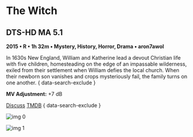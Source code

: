 # The Witch

## DTS-HD MA 5.1

**2015 • R • 1h 32m • Mystery, History, Horror, Drama • aron7awol**

In 1630s New England, William and Katherine lead a devout Christian life with five children, homesteading on the edge of an impassable wilderness, exiled from their settlement when William defies the local church. When their newborn son vanishes and crops mysteriously fail, the family turns on one another.
{ data-search-exclude }

**MV Adjustment:** +7 dB

[Discuss](https://www.avsforum.com/threads/bass-eq-for-filtered-movies.2995212/post-57021792)  [TMDB](https://www.themoviedb.org/movie/310131)
{ data-search-exclude }

![img 0](https://i.imgur.com/SXpgYFu.jpg)

![img 1](https://i.imgur.com/q4qHotU.png)

